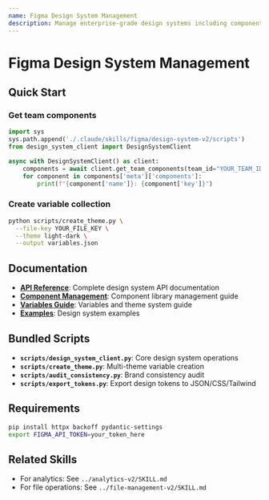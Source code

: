 ```yaml
---
name: Figma Design System Management
description: Manage enterprise-grade design systems including component libraries, style libraries, variables, and theme systems. Use when building design systems, managing components and styles, creating themes, or when user mentions design tokens, component libraries, style guides, variables, themes, dark mode, or brand consistency. Requires Figma API token.
---
```


# Figma Design System Management

## Quick Start

### Get team components
```python
import sys
sys.path.append('./.claude/skills/figma/design-system-v2/scripts')
from design_system_client import DesignSystemClient

async with DesignSystemClient() as client:
    components = await client.get_team_components(team_id="YOUR_TEAM_ID")
    for component in components['meta']['components']:
        print(f"{component['name']}: {component['key']}")
```

### Create variable collection
```bash
python scripts/create_theme.py \
  --file-key YOUR_FILE_KEY \
  --theme light-dark \
  --output variables.json
```

## Documentation

- **[API Reference](reference.md)**: Complete design system API documentation
- **[Component Management](component-guide.md)**: Component library management guide
- **[Variables Guide](variables-guide.md)**: Variables and theme system guide
- **[Examples](examples.md)**: Design system examples

## Bundled Scripts

- **`scripts/design_system_client.py`**: Core design system operations
- **`scripts/create_theme.py`**: Multi-theme variable creation
- **`scripts/audit_consistency.py`**: Brand consistency audit
- **`scripts/export_tokens.py`**: Export design tokens to JSON/CSS/Tailwind

## Requirements

```bash
pip install httpx backoff pydantic-settings
export FIGMA_API_TOKEN=your_token_here
```

## Related Skills

- For analytics: See `../analytics-v2/SKILL.md`
- For file operations: See `../file-management-v2/SKILL.md`

